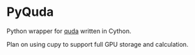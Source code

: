 # PyQuda
Python wrapper for [quda](https://github.com/lattice/quda) written in Cython.

Plan on using cupy to support full GPU storage and calculation.
